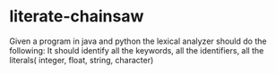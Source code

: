 # literate-chainsaw
Given a program in java and python the lexical analyzer  should do the following: It  should identify all the keywords, all the identifiers, all the literals( integer, float, string, character)
